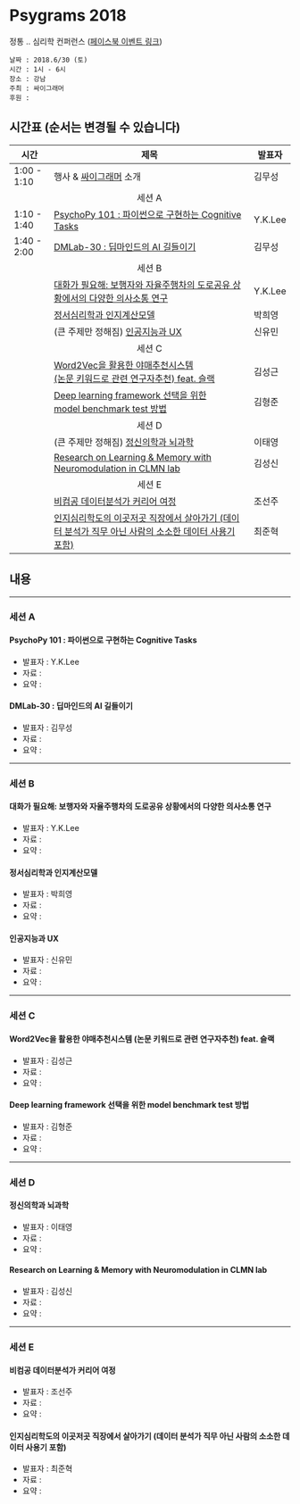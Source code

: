# Psygrams 2018

정통 .. 심리학 컨퍼런스 ([페이스북 이벤트 링크](https://www.facebook.com/events/590394521317191/))

```
날짜 : 2018.6/30 (토)
시간 : 1시 - 6시
장소 : 강남
주최 : 싸이그래머
후원 : 
```

## 시간표 (순서는 변경될 수 있습니다)

|시간| 제목  |  발표자  |
|---|---|---|
| 1:00 - 1:10  | 행사 & [싸이그래머](https://www.facebook.com/groups/psygrammer/) 소개  | 김무성  |
|| <center>세션 A</center> ||
| 1:10 - 1:40 | [PsychoPy 101 : 파이썬으로 구현하는 Cognitive Tasks](#psychopy-101--파이썬으로-구현하는-cognitive-tasks)  | Y.K.Lee   |   
| 1:40 - 2:00 | [DMLab-30 : 딥마인드의 AI 길들이기](#dmlab-30--딥마인드의-ai-길들이기)   | 김무성  |    
|| <center>세션 B</center> ||
|   | [대화가 필요해: 보행자와 자율주행차의 도로공유 상황에서의 다양한 의사소통 연구](#대화가-필요해-보행자와-자율주행차의-도로공유-상황에서의-다양한-의사소통-연구) | Y.K.Lee  |
|   | [정서심리학과 인지계산모델](#정서심리학과-인지계산모델) | 박희영  |
|   | (큰 주제만 정해짐) [인공지능과 UX](#인공지능과-ux) | 신유민  |
|| <center>세션 C</center> ||
|   | [Word2Vec을 활용한 야매추천시스템<br>(논문 키워드로 관련 연구자추천) feat. 슬랙](#word2vec을-활용한-야매추천시스템-논문-키워드로-관련-연구자추천-feat-슬랙)   | 김성근 |   
|   | [Deep learning framework 선택을 위한 <br>model benchmark test 방법](#deep-learning-framework-선택을-위한-model-benchmark-test-방법)   | 김형준 | 
|| <center>세션 D</center> ||
|   | (큰 주제만 정해짐) [정신의학과 뇌과학](#정신의학과-뇌과학)  | 이태영  |
|   | [Research on Learning & Memory with Neuromodulation in CLMN lab](#research-on-learning--memory-with-neuromodulation-in-clmn-lab)  | 김성신  |
|| <center>세션 E</center> ||
|   | [비컴공 데이터분석가 커리어 여정](#비컴공-데이터분석가-커리어-여정)  | 조선주  |
|   | [인지심리학도의 이곳저곳 직장에서 살아가기 (데이터 분석가 직무 아닌 사람의 소소한 데이터 사용기 포함)](#인지심리학도의-이곳저곳-직장에서-살아가기-데이터-분석가-직무-아닌-사람의-소소한-데이터-사용기-포함)  | 최준혁  |




## 내용

--------------

### 세션 A

#### PsychoPy 101 : 파이썬으로 구현하는 Cognitive Tasks
* 발표자 : Y.K.Lee 
* 자료 :
* 요약 :

#### DMLab-30 : 딥마인드의 AI 길들이기
* 발표자 : 김무성
* 자료 :
* 요약 :

--------------

### 세션 B

#### 대화가 필요해: 보행자와 자율주행차의 도로공유 상황에서의 다양한 의사소통 연구
* 발표자 : Y.K.Lee 
* 자료 :
* 요약 :

#### 정서심리학과 인지계산모델
* 발표자 : 박희영
* 자료 :
* 요약 :

#### 인공지능과 UX 
* 발표자 : 신유민
* 자료 :
* 요약 :

--------------

### 세션 C

#### Word2Vec을 활용한 야매추천시스템 (논문 키워드로 관련 연구자추천) feat. 슬랙
* 발표자 : 김성근
* 자료 :
* 요약 :

#### Deep learning framework 선택을 위한 model benchmark test 방법
* 발표자 : 김형준
* 자료 :
* 요약 :

--------------

### 세션 D

#### 정신의학과 뇌과학 
* 발표자 : 이태영
* 자료 :
* 요약 :

#### Research on Learning & Memory with Neuromodulation in CLMN lab
* 발표자 : 김성신
* 자료 :
* 요약 :

--------------

### 세션 E

#### 비컴공 데이터분석가 커리어 여정
* 발표자 : 조선주
* 자료 :
* 요약 :

#### 인지심리학도의 이곳저곳 직장에서 살아가기 (데이터 분석가 직무 아닌 사람의 소소한 데이터 사용기 포함)
* 발표자 : 최준혁
* 자료 :
* 요약 :
